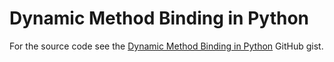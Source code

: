 # Dynamic Method Binding in Python

For the source code see the [Dynamic Method Binding in Python](https://gist.github.com/ivangeorgiev/764574575911bad9b413400d738513b5) GitHub gist.

